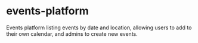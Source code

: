 # events-platform
Events platform listing events by date and location, allowing users to add to their own calendar, and admins to create new events.
